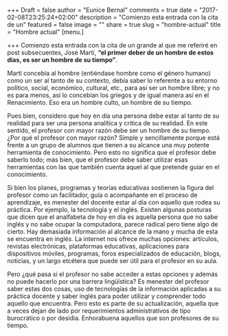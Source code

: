 +++
Draft = false
author = "Eunice Bernal"
comments = true
date = "2017-02-08T23:25:24+02:00"
description = "Comienzo esta entrada con la cita de un"
featured = false
image = ""
share = true
slug = "hombre-actual"
title = "Hombre actual"
[menu.]

+++
Comienzo esta entrada con la cita de un grande al que me referiré en post subsecuentes, José Martí, **“el primer deber de un hombre de estos días, es ser un hombre de su tiempo”**.

Martí concebía al hombre (entiéndase hombre como el género humano) como un ser al tanto de su contexto, debía saber lo referente a su entorno político, social, económico, cultural, etc., para así ser un hombre libre; y no es para menos, así lo concebían los griegos y de igual manera así en el Renacimiento. Eso era un hombre culto, un hombre de su tiempo.

Pues bien, considero que hoy en día una persona debe estar al tanto de su realidad para ser una persona analítica y crítica de su realidad. En este sentido, el profesor con mayor razón debe ser un hombre de su tiempo. ¿Por qué el profesor con mayor razón? Simple y sencillamente porque está frente a un grupo de alumnos que tienen a su alcance una muy potente herramienta de conocimiento. Pero esto no significa que el profesor debe saberlo todo; más bien, que el profesor debe saber utilizar esas herramientas con las que también cuenta aquel al que pretende guiar en el conocimiento.

Si bien los planes, programas  y teorías educativas sostienen la figura del profesor como un facilitador, guía o acompañante en el proceso de aprendizaje, es menester del docente estar al día con aquello que rodea su práctica. Por ejemplo, la tecnología y el inglés. Existen algunas posturas que dicen que el analfabeta de hoy en día es aquella persona que no sabe inglés y no sabe ocupar la computadora, parece radical pero tiene algo de cierto. Hay demasiada información al alcance de la mano y mucha de esta se encuentra en inglés. La internet nos ofrece muchas opciones: artículos, revistas electrónicas, plataformas educativas, aplicaciones para dispositivos móviles, programas, foros especializados de educación, blogs, noticias, y un largo etcétera que puede ser útil para el profesor en su aula.

Pero ¿qué pasa si el profesor no sabe acceder a estas opciones y además no puede hacerlo por una barrera lingüística? Es menester del profesor saber estas dos cosas, uso de tecnologías de la información aplicadas a su práctica docente y saber inglés para poder utilizar y comprender todo aquello que encuentra. Pero esto es parte de su actualización, aquella que a veces dejan de lado por requerimientos administrativos de tipo burocrático o por desidia.
Enhorabuena aquellos que son profesores de su tiempo.